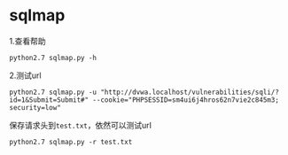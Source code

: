 # sqlmap

1.查看帮助

```
python2.7 sqlmap.py -h
```

2.测试url



```
python2.7 sqlmap.py -u "http://dvwa.localhost/vulnerabilities/sqli/?id=1&Submit=Submit#" --cookie="PHPSESSID=sm4ui6j4hros62n7vie2c845m3; security=low" 
```



保存请求头到`test.txt`，依然可以测试url

```
python2.7 sqlmap.py -r test.txt  
```


